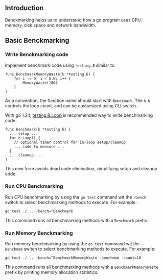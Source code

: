 ## Introduction

Benckmarking helps us to understand how a go program uses CPU, memory, disk
space and network bandwidth.

## Basic Benckmarking

### Write Benckmarking code

Implement benchmark code using `testing.B` similar to:

    func BenchmarkMemoryWaste(b *testing.B) {
        for i := 0; i < b.N; i++ {
            MemoryWaste(100)
        }
    }

As a convention, the function name should start with `Benckmark`.
The `b.N` controls the loop count, and can be customized using CLI switch.

With go 1.24, [testing.B.Loop][1] is recommended way to write benchmarking code:

    func Benchmark(b *testing.B) {
      ... setup ...
      for b.Loop() {
        // optional timer control for in-loop setup/cleanup
        ... code to measure ...
      }
      ... cleanup ...
    }

This new form avoids dead code elimination, simplifying setup and cleanup
code.

### Run CPU Benckmarking

Run CPU benchmarking by using the `go test` command wit the `-bench` switch to
select benchmarking methods to execute. For example:

    go test ./... -bench=^Benchmark

This command runs all benchmarking methods with a `Benchmark` prefix.

### Run Memory Benckmarking

Run memory benchmarking by using the `go test` command wit the `-benchmem` switch
to select benchmarking methods to execute. For example:

    go test ./... -bench=^BenchmarkMemoryWaste -benchmem -count=10

This command runs all benchmarking methods with a `BenchmarkMemoryWaste` prefix
by printing memory allocation statistics.

[1]: https://go.dev/blog/testing-b-loop
